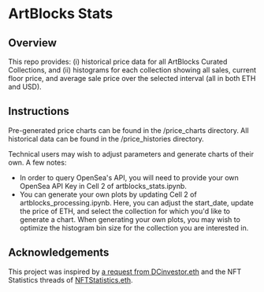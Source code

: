 # ArtBlocks Stats

## Overview

This repo provides:
(i) historical price data for all ArtBlocks Curated Collections, and
(ii) histograms for each collection showing all sales, current floor price, and average sale price over the selected interval (all in both ETH and USD).

## Instructions

Pre-generated price charts can be found in the /price_charts directory. All historical data can be found in the /price_histories directory.

Technical users may wish to adjust parameters and generate charts of their own. A few notes:
- In order to query OpenSea's API, you will need to provide your own OpenSea API Key in Cell 2 of artblocks_stats.ipynb.
- You can generate your own plots by updating Cell 2 of artblocks_processing.ipynb. Here, you can adjust the start_date, update the price of ETH, and select the collection for which you'd like to generate a chart. When generating your own plots, you may wish to optimize the histogram bin size for the collection you are interested in.

## Acknowledgements

This project was inspired by [a request from DCinvestor.eth](https://twitter.com/iamdcinvestor/status/1522210591250780160?s=21&t=8M0Dkpmhc8PhQY30X2spUA) and the NFT Statistics threads of [NFTStatistics.eth](https://twitter.com/punk9059).